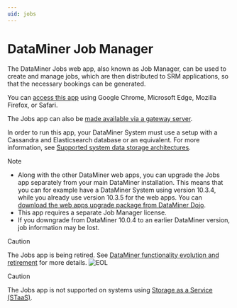 ```yaml
---
uid: jobs
---
```


# DataMiner Job Manager

The DataMiner Jobs web app, also known as Job Manager, can be used to create and manage jobs, which are then distributed to SRM applications, so that the necessary bookings can be generated.

You can [access this app](xref:Accessing_the_jobs_app) using Google Chrome, Microsoft Edge, Mozilla Firefox, or Safari.

The Jobs app can also be [made available via a gateway server](xref:Dashboard_Gateway_installation).

In order to run this app, your DataMiner System must use a setup with a Cassandra and Elasticsearch database or an equivalent. For more information, see [Supported system data storage architectures](xref:Supported_system_data_storage_architectures).

> [!NOTE]
>
> - Along with the other DataMiner web apps, you can upgrade the Jobs app separately from your main DataMiner installation. This means that you can for example have a DataMiner System using version 10.3.4, while you already use version 10.3.5 for the web apps. You can [download the web apps upgrade package from DataMiner Dojo](https://community.dataminer.services/downloads/).
> - This app requires a separate Job Manager license.
> - If you downgrade from DataMiner 10.0.4 to an earlier DataMiner version, job information may be lost.

> [!CAUTION]
> The Jobs app is being retired. See [DataMiner functionality evolution and retirement](xref:Software_support_life_cycles) for more details. ![EOL](~/user-guide/images/EOL_Duo.png)

> [!CAUTION]
> The Jobs app is not supported on systems using [Storage as a Service (STaaS)](xref:STaaS).

